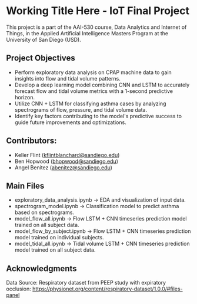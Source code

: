 # Working Title Here - IoT Final Project
This project is a part of the AAI-530 course, Data Analytics and Internet of Things, in the Applied Artificial Intelligence Masters Program at the University of San Diego (USD).

## Project Objectives
- Perform exploratory data analysis on CPAP machine data to gain insights into flow and tidal volume patterns.
- Develop a deep learning model combining CNN and LSTM to accurately forecast flow and tidal volume metrics with a 1-second predictive horizon.
- Utilize CNN + LSTM for classifying asthma cases by analyzing spectrograms of flow, pressure, and tidal volume data.
- Identify key factors contributing to the model's predictive success to guide future improvements and optimizations.

## Contributors:
- Keller Flint (kflintblanchard@sandiego.edu)
- Ben Hopwood (bhopwood@sandiego.edu)
- Angel Benitez (abenitez@sandiego.edu)

## Main Files
- exploratory_data_analysis.ipynb -> EDA and visualization of input data.
- spectrogram_model.ipynb -> Classification model to predict asthma based on spectrograms. 
- model_flow_all.ipynb -> Flow LSTM + CNN timeseries prediction model trained on all subject data.
- model_flow_by_subject.ipynb -> Flow LSTM + CNN timeseries prediction model trained on individual subjects.
- model_tidal_all.ipynb -> Tidal volume LSTM + CNN timeseries prediction model trained on all subject data.

## Acknowledgments
Data Source: Respiratory dataset from PEEP study with expiratory occlusion: https://physionet.org/content/respiratory-dataset/1.0.0/#files-panel
